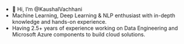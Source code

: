 - 👋 Hi, I’m @KaushalVachhani
- Machine Learning, Deep Learning & NLP enthusiast with in-depth knowledge and hands-on experience.
- Having 2.5+ years of experience working on Data Engineering and Microsoft Azure components to build cloud solutions.

<!---
KaushalVachhani/KaushalVachhani is a ✨ special ✨ repository because its `README.md` (this file) appears on your GitHub profile.
You can click the Preview link to take a look at your changes.
--->
